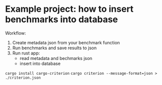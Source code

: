 # Example project: how to insert benchmarks into database

Workflow:

1. Create metadata json from your benchmark function
2. Run benchmarks and save results to json
3. Run rust app:
	- read metadata and bechmarks json
	- insert into database

`cargo install cargo-criterion`
`cargo criterion --message-format=json > ./criterion.json`


